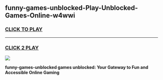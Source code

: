 
## funny-games-unblocked-Play-Unblocked-Games-Online-w4wwi
<h3>
<a href="https://premium76.site?title=funny-games-unblocked&ref=24A">CLICK TO PLAY</a></h3>
<hr>

<h3>
<a href="https://premium76.site?title=funny-games-unblocked&ref=24A">CLICK 2 PLAY</a>
  
</h3>

<a href="https://premium76.site?title=funny-games-unblocked&ref=24A"><img src="https://clearcache.store/games.png"></a>


**funny-games-unblocked games unblocked: Your Gateway to Fun and Accessible Online Gaming**
